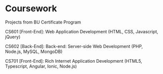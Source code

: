 # Coursework
Projects from BU Certificate Program

CS601 [Front-End]: Web Application Development (HTML, CSS, Javascript, jQuery)

CS602 [Back-End]: Back-end: Server-side Web Development (PHP, Node.js, MySQL, MongoDB)

CS701 [Front-End]: Rich Internet Application Development (HTML5, Typescript, Angular, Ionic, Node.js)
